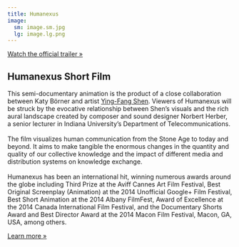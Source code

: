 ```yaml
---
title: Humanexus
image:
  sm: image.sm.jpg
  lg: image.lg.png
---
```

[Watch the official trailer »](https://www.youtube.com/watch?v=XP7BirC7hFI&feature=youtu.be)

## Humanexus Short Film

This semi-documentary animation is the product of a close collaboration between Katy Börner and artist [Ying-Fang Shen](http://yfshen.info/). Viewers of Humanexus will be struck by the evocative relationship between Shen’s visuals and the rich aural landscape created by composer and sound designer Norbert Herber, a senior lecturer in Indiana University’s Department of Telecommunications.\
\
The film visualizes human communication from the Stone Age to today and beyond. It aims to make tangible the enormous changes in the quantity and quality of our collective knowledge and the impact of different media and distribution systems on knowledge exchange.\
\
Humanexus has been an international hit, winning numerous awards around the globe including Third Prize at the Aviff Cannes Art Film Festival, Best Original Screenplay (Animation) at the 2014 Unofficial Google+ Film Festival, Best Short Animation at the 2014 Albany FilmFest, Award of Excellence at the 2014 Canada International Film Festival, and the Documentary Shorts Award and Best Director Award at the 2014 Macon Film Festival, Macon, GA, USA, among others.

[Learn more »](http://cns.iu.edu/humanexus)
